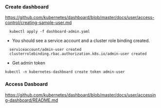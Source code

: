 ### **Create dashboard**

https://github.com/kubernetes/dashboard/blob/master/docs/user/access-control/creating-sample-user.md

```
  kubectl apply -f dashboard-admin.yaml
```

- You should see a service account and a cluster role binding created.

```
  serviceaccount/admin-user created
  clusterrolebinding.rbac.authorization.k8s.io/admin-user created
```

- Get admin token

```
kubectl -n kubernetes-dashboard create token admin-user
```

### Access Dasboard

https://github.com/kubernetes/dashboard/blob/master/docs/user/accessing-dashboard/README.md
